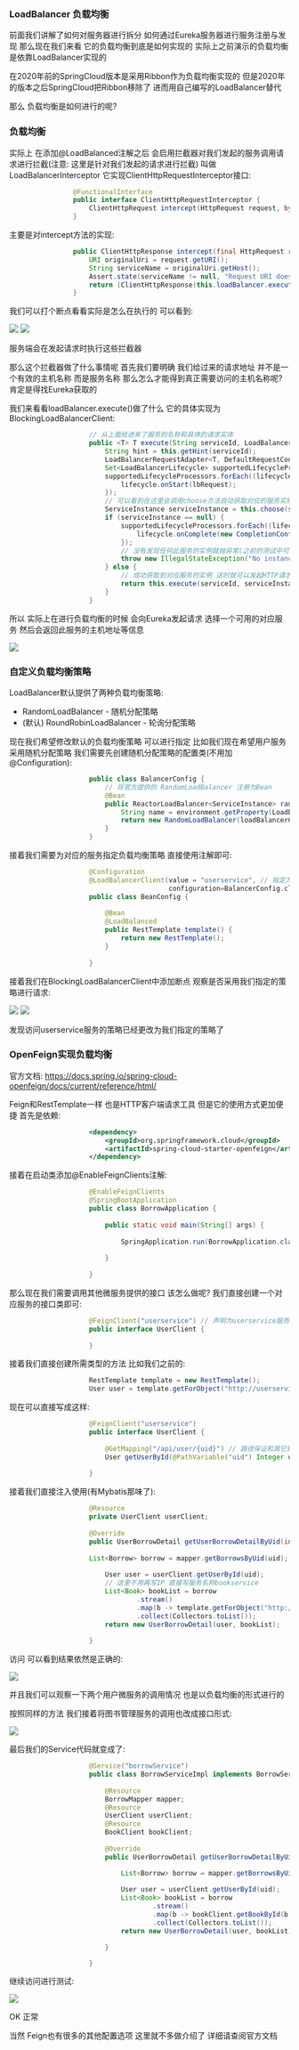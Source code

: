 ### LoadBalancer 负载均衡
前面我们讲解了如何对服务器进行拆分 如何通过Eureka服务器进行服务注册与发现 那么现在我们来看
它的负载均衡到底是如何实现的 实际上之前演示的负载均衡是依靠LoadBalancer实现的

在2020年前的SpringCloud版本是采用Ribbon作为负载均衡实现的 但是2020年的版本之后SpringCloud把Ribbon移除了 进而用自己编写的LoadBalancer替代

那么 负载均衡是如何进行的呢?

### 负载均衡
实际上 在添加@LoadBalanced注解之后 会启用拦截器对我们发起的服务调用请求进行拦截(注意: 这里是针对我们发起的请求进行拦截)
叫做LoadBalancerInterceptor 它实现ClientHttpRequestInterceptor接口:

```java
                @FunctionalInterface
                public interface ClientHttpRequestInterceptor {
                    ClientHttpRequest intercept(HttpRequest request, byte[] body, ClientHttpRequestExecution execution) throws IOException;
                }
```

主要是对intercept方法的实现:

```java
                public ClientHttpResponse intercept(final HttpRequest request, final byte[] body, final ClientHttpRequestExecution execution) throws IOException {
                    URI originalUri = request.getURI();
                    String serviceName = originalUri.getHost();
                    Assert.state(serviceName != null, "Request URI does not contain a valid hostname: " + originalUri);
                    return (ClientHttpResponse)this.loadBalancer.execute(serviceName, this.requestFactory.createRequest(request, body, execution));
                }
```

我们可以打个断点看看实际是怎么在执行的 可以看到:

<img src="https://fast.itbaima.net/2023/03/06/Qri3UYvIJ7M5KAn.png">

<img src="https://fast.itbaima.net/2023/03/06/9tBwL1aVHT4MzmI.png">

服务端会在发起请求时执行这些拦截器

那么这个拦截器做了什么事情呢 首先我们要明确 我们给过来的请求地址 并不是一个有效的主机名称 而是服务名称 那么怎么才能得到真正需要访问的主机名称呢? 肯定是得找Eureka获取的

我们来看看loadBalancer.execute()做了什么 它的具体实现为BlockingLoadBalancerClient:

```java
                    // 从上面给进来了服务的名称和具体的请求实体
                    public <T> T execute(String serviceId, LoadBalancerRequest<T> request) throws IOException {
                        String hint = this.getHint(serviceId);
                        LoadBalancerRequestAdapter<T, DefaultRequestContext> lbRequest = new LoadBalancerRequestAdapter(request, new DefaultRequestContext(request, hint));
                        Set<LoadBalancerLifecycle> supportedLifecycleProcessors = this.getSupportedLifecycleProcessors(serviceId);
                        supportedLifecycleProcessors.forEach((lifecycle) -> {
                            lifecycle.onStart(lbRequest);
                        });
                        // 可以看到在这里会调用choose方法自动获取对应的服务实例信息
                        ServiceInstance serviceInstance = this.choose(serviceId, lbRequest);
                        if (serviceInstance == null) {
                            supportedLifecycleProcessors.forEach((lifecycle) -> {
                                lifecycle.onComplete(new CompletionContext(Status.DISCARD, lbRequest, new EmptyResponse()));
                            });
                            // 没有发现任何此服务的实例就抛异常(之前的测试中可能已经遇到了)
                            throw new IllegalStateException("No instances available for " + serviceId);
                        } else {
                            // 成功获取到对应服务的实例 这时就可以发起HTTP请求获取信息了
                            return this.execute(serviceId, serviceInstance, lbRequest);
                        }
                    }
```

所以 实际上在进行负载均衡的时候 会向Eureka发起请求 选择一个可用的对应服务 然后会返回此服务的主机地址等信息

<img src="https://fast.itbaima.net/2023/03/06/zQnj7bcygYJNP1s.png">

### 自定义负载均衡策略
LoadBalancer默认提供了两种负载均衡策略:
- RandomLoadBalancer - 随机分配策略
- (默认) RoundRobinLoadBalancer - 轮询分配策略

现在我们希望修改默认的负载均衡策略 可以进行指定 比如我们现在希望用户服务采用随机分配策略 我们需要先创建随机分配策略的配置类(不用加@Configuration):

```java
                    public class BalancerConfig {
                        // 将官方提供的 RandomLoadBalancer 注册为Bean
                        @Bean
                        public ReactorLoadBalancer<ServiceInstance> randomLoadBalancer(Environment environment, LoadBalancerClientFactory loadBalancerClientFactory){
                            String name = environment.getProperty(LoadBalancerClientFactory.PROPERTY_NAME);
                            return new RandomLoadBalancer(loadBalancerClientFactory.getLazyProvider(name, ServiceInstanceListSupplier.class), name);
                        }
                    }
```

接着我们需要为对应的服务指定负载均衡策略 直接使用注解即可:

```java
                    @Configuration
                    @LoadBalancerClient(value = "userservice", // 指定为userservice服务 只要是调用此服务都会使用我们指定的策略
                                        configuration=BalancerConfig.class) // 指定我们刚刚定义好的配置类
                    public class BeanConfig {
                    
                        @Bean
                        @LoadBalanced
                        public RestTemplate template() {
                            return new RestTemplate();
                        }
                    
                    }
```

接着我们在BlockingLoadBalancerClient中添加断点 观察是否采用我们指定的策略进行请求:

<img src="https://fast.itbaima.net/2023/03/06/k7p5xmoALuwU82s.png">

<img src="https://fast.itbaima.net/2023/03/06/KJMa6Ehp8k5SfIy.png">

发现访问userservice服务的策略已经更改为我们指定的策略了

### OpenFeign实现负载均衡
官方文档: https://docs.spring.io/spring-cloud-openfeign/docs/current/reference/html/

Feign和RestTemplate一样 也是HTTP客户端请求工具 但是它的使用方式更加便捷 首先是依赖:

```xml
                    <dependency>
                        <groupId>org.springframework.cloud</groupId>
                        <artifactId>spring-cloud-starter-openfeign</artifactId>
                    </dependency>
```

接着在启动类添加@EnableFeignClients注解:

```java
                    @EnableFeignClients
                    @SpringBootApplication
                    public class BorrowApplication {
                    
                        public static void main(String[] args) {
                    
                            SpringApplication.run(BorrowApplication.class, args);
                    
                        }
                    
                    }
```

那么现在我们需要调用其他微服务提供的接口 该怎么做呢? 我们直接创建一个对应服务的接口类即可:

```java
                    @FeignClient("userservice") // 声明为userservice服务的HTTP请求客户端
                    public interface UserClient {
                    
                    }
```

接着我们直接创建所需类型的方法 比如我们之前的:

```java
                    RestTemplate template = new RestTemplate();
                    User user = template.getForObject("http://userservice/user/"+uid, User.class);
```

现在可以直接写成这样:

```java
                    @FeignClient("userservice")
                    public interface UserClient {
                    
                        @GetMapping("/api/user/{uid}") // 路径保证和其它微服务提供的一致即可
                        User getUserById(@PathVariable("uid") Integer uid); // 参数和返回值也保持一致
                    
                    }
```

接着我们直接注入使用(有Mybatis那味了):

```java
                    @Resource
                    private UserClient userClient;
                    
                    @Override
                    public UserBorrowDetail getUserBorrowDetailByUid(int uid) {
                        
                    List<Borrow> borrow = mapper.getBorrowsByUid(uid);
                    
                        User user = userClient.getUserById(uid);
                        // 这里不用再写IP 直接写服务名称bookservice
                        List<Book> bookList = borrow
                                .stream()
                                .map(b -> template.getForObject("http://bookservice/book/"+b.getBid(), Book.class))
                                .collect(Collectors.toList());
                        return new UserBorrowDetail(user, bookList);
                        
                    }
```

访问 可以看到结果依然是正确的:

<img src="https://fast.itbaima.net/2023/03/06/koMOYnxtq8UPiac.png">

并且我们可以观察一下两个用户微服务的调用情况 也是以负载均衡的形式进行的

按照同样的方法 我们接着将图书管理服务的调用也改成接口形式:

<img src="https://fast.itbaima.net/2023/03/06/GiBa7FzQsvkIpdS.png">

最后我们的Service代码就变成了:

```java
                    @Service("borrowService")
                    public class BorrowServiceImpl implements BorrowService {
                    
                        @Resource
                        BorrowMapper mapper;
                        @Resource
                        UserClient userClient;
                        @Resource
                        BookClient bookClient;
                    
                        @Override
                        public UserBorrowDetail getUserBorrowDetailByUid(int uid) {

                            List<Borrow> borrow = mapper.getBorrowsByUid(uid);
                    
                            User user = userClient.getUserById(uid);
                            List<Book> bookList = borrow
                                    .stream()
                                    .map(b -> bookClient.getBookById(b.getBid()))
                                    .collect(Collectors.toList());
                            return new UserBorrowDetail(user, bookList);

                        }

                    }
```

继续访问进行测试:

<img src="https://fast.itbaima.net/2023/03/06/V5fhk2xLo8bXmWA.png">

OK 正常

当然 Feign也有很多的其他配置选项 这里就不多做介绍了 详细请查阅官方文档